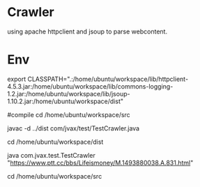 # Crawler
  using apache httpclient and jsoup to parse webcontent.
  
# Env
export CLASSPATH=".:/home/ubuntu/workspace/lib/httpclient-4.5.3.jar:/home/ubuntu/workspace/lib/commons-logging-1.2.jar:/home/ubuntu/workspace/lib/jsoup-1.10.2.jar:/home/ubuntu/workspace/dist"

#compile
cd /home/ubuntu/workspace/src

javac -d ../dist com/jvax/test/TestCrawler.java

cd /home/ubuntu/workspace/dist

java com.jvax.test.TestCrawler "https://www.ptt.cc/bbs/Lifeismoney/M.1493880038.A.831.html"

cd /home/ubuntu/workspace/src
